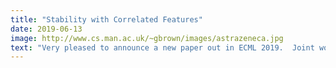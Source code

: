 ```yaml
---
title: "Stability with Correlated Features"
date: 2019-06-13
image: http://www.cs.man.ac.uk/~gbrown/images/astrazeneca.jpg
text: "Very pleased to announce a new paper out in ECML 2019.  Joint work with AstraZeneca, this work means we can quantify and handle stability for feature selection in correlated data - <i>``On The Stability of Feature Selection in the Presence of Feature Correlations''</i>. The acceptance rate was 18% this year."
---
```

